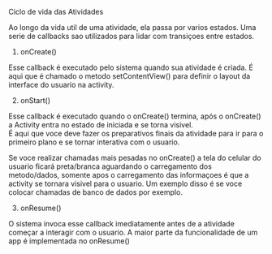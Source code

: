 Ciclo de vida das Atividades

Ao longo da vida util de uma atividade, ela passa por varios estados.
Uma serie de callbacks sao utilizados para lidar com transiçoes entre estados.

1) onCreate()

Esse callback é executado pelo sistema quando sua atividade é criada.
É aqui que é chamado o metodo setContentView() para definir o layout da interface do usuario na activity.

2) onStart()

Esse callback é executado quando o onCreate() termina, após o onCreate() a Activity entra no estado de iniciada e se torna visivel.  
É aqui que voce deve fazer os preparativos finais da atividade para ir para o primeiro plano e se tornar interativa com o usuario. 

Se voce realizar chamadas mais pesadas no onCreate() a tela do celular do usuario ficará preta/branca aguardando o carregamento dos metodo/dados,
somente apos o carregamento das informaçoes é que a activity se tornara visivel para o usuario. 
Um exemplo disso é se voce colocar chamadas de banco de dados por exemplo. 

3) onResume()

O sistema invoca esse callback imediatamente antes de a atividade começar a interagir com o usuario. 
A maior parte da funcionalidade de um app é implementada no onResume() 
